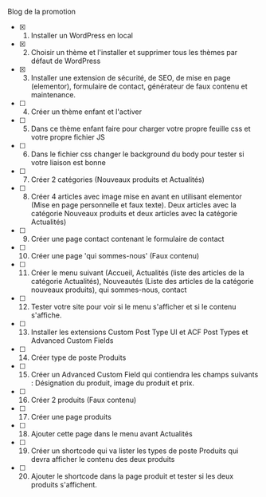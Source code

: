 Blog de la promotion

- [x] 1. Installer un WordPress en local
- [x] 2. Choisir un thème et l'installer et supprimer tous les thèmes par défaut de WordPress
- [x] 3. Installer une extension de sécurité, de SEO, de mise en page (elementor), formulaire de
     contact, générateur de faux contenu et maintenance.
- [ ] 4. Créer un thème enfant et l'activer
- [ ] 5. Dans ce thème enfant faire pour charger votre propre feuille css et votre propre fichier JS
- [ ] 6. Dans le fichier css changer le background du body pour tester si votre liaison est bonne
- [ ] 7. Créer 2 catégories (Nouveaux produits et Actualités)
- [ ] 8. Créer 4 articles avec image mise en avant en utilisant elementor (Mise en page
     personnelle et faux texte). Deux articles avec la catégorie Nouveaux produits et deux
     articles avec la catégorie Actualités)
- [ ] 9. Créer une page contact contenant le formulaire de contact
- [ ] 10. Créer une page 'qui sommes-nous' (Faux contenu)
- [ ] 11. Créer le menu suivant (Accueil, Actualités (liste des articles de la catégorie Actualités),
      Nouveautés (Liste des articles de la catégorie nouveaux produits), qui sommes-nous,
      contact
- [ ] 12. Tester votre site pour voir si le menu s'afficher et si le contenu s'affiche.
- [ ] 13. Installer les extensions Custom Post Type UI et ACF Post Types et Advanced Custom Fields
- [ ] 14. Créer type de poste Produits
- [ ] 15. Créer un Advanced Custom Field qui contiendra les champs suivants : Désignation du
      produit, image du produit et prix.
- [ ] 16. Créer 2 produits (Faux contenu)
- [ ] 17. Créer une page produits
- [ ] 18. Ajouter cette page dans le menu avant Actualités
- [ ] 19. Créer un shortcode qui va lister les types de poste Produits qui devra afficher le contenu
      des deux produits
- [ ] 20. Ajouter le shortcode dans la page produit et tester si les deux produits s'affichent.
